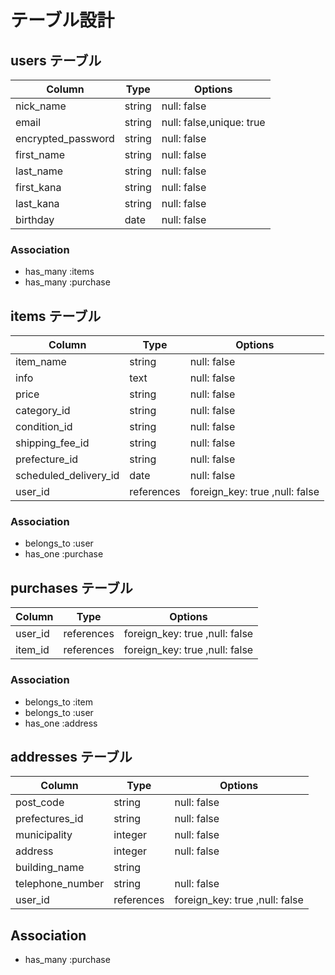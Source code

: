 # テーブル設計

## users テーブル

| Column             | Type   | Options                  |
| ------------------ | ------ | -----------              |
| nick_name          | string | null: false              |
| email              | string | null: false,unique: true |
| encrypted_password | string | null: false              |
| first_name         | string | null: false              |
| last_name          | string | null: false              |
| first_kana         | string | null: false              |
| last_kana          | string | null: false              |
| birthday           | date   | null: false              |


### Association

- has_many :items
- has_many :purchase


## items テーブル

| Column                | Type     | Options     |
| ----------------------| ------   | -----------                    |
| item_name             | string   | null: false                    |
| info                  | text     | null: false                    |
| price                 | string   | null: false                    |
| category_id           | string   | null: false                    |
| condition_id          | string   | null: false                    |
| shipping_fee_id       | string   | null: false                    |
| prefecture_id         | string   | null: false                    |
| scheduled_delivery_id | date     | null: false                    |
| user_id               |references| foreign_key: true ,null: false |


### Association

- belongs_to :user
- has_one :purchase


## purchases テーブル

| Column             | Type       | Options           |
| ------------------ | ---------- | ----------------- |
| user_id            |references| foreign_key: true ,null: false |
| item_id            |references| foreign_key: true ,null: false |



### Association

- belongs_to :item
- belongs_to :user
- has_one :address


## addresses テーブル

| Column             | Type       | Options           |
| ------------------ | ---------- | ----------------- |
| post_code          | string     | null: false       |
| prefectures_id     | string     | null: false       |
| municipality       | integer    | null: false       |
| address            | integer    | null: false       |
| building_name      | string     |                   |
| telephone_number   | string     | null: false       |
| user_id            |references| foreign_key: true ,null: false |


## Association


- has_many :purchase



